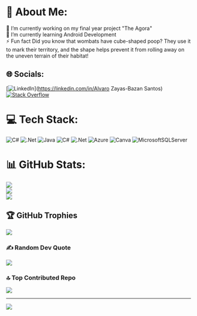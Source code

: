 # 💫 About Me:
🔭 I’m currently working on my final year project "The Agora"<br>🌱 I’m currently learning Android Development<br>⚡ Fun fact Did you know that wombats have cube-shaped poop? They use it to mark their territory, and the shape helps prevent it from rolling away on the uneven terrain of their habitat!


## 🌐 Socials:
[![LinkedIn](https://img.shields.io/badge/LinkedIn-%230077B5.svg?logo=linkedin&logoColor=white)](https://linkedin.com/in/Alvaro Zayas-Bazan Santos) [![Stack Overflow](https://img.shields.io/badge/-Stackoverflow-FE7A16?logo=stack-overflow&logoColor=white)](https://stackoverflow.com/users/18722278) 

# 💻 Tech Stack:
![C#](https://img.shields.io/badge/c%23-%23239120.svg?style=for-the-badge&logo=csharp&logoColor=white) ![.Net](https://img.shields.io/badge/.NET-5C2D91?style=for-the-badge&logo=.net&logoColor=white) ![Java](https://img.shields.io/badge/java-%23ED8B00.svg?style=for-the-badge&logo=openjdk&logoColor=white) ![C#](https://img.shields.io/badge/c%23-%23239120.svg?style=for-the-badge&logo=csharp&logoColor=white) ![.Net](https://img.shields.io/badge/.NET-5C2D91?style=for-the-badge&logo=.net&logoColor=white) ![Azure](https://img.shields.io/badge/azure-%230072C6.svg?style=for-the-badge&logo=microsoftazure&logoColor=white) ![Canva](https://img.shields.io/badge/Canva-%2300C4CC.svg?style=for-the-badge&logo=Canva&logoColor=white) ![MicrosoftSQLServer](https://img.shields.io/badge/Microsoft%20SQL%20Server-CC2927?style=for-the-badge&logo=microsoft%20sql%20server&logoColor=white)
# 📊 GitHub Stats:
![](https://github-readme-stats.vercel.app/api?username=Beledynyer&theme=cobalt2&hide_border=false&include_all_commits=false&count_private=false)<br/>
![](https://github-readme-streak-stats.herokuapp.com/?user=Beledynyer&theme=cobalt2&hide_border=false)<br/>
![](https://github-readme-stats.vercel.app/api/top-langs/?username=Beledynyer&theme=cobalt2&hide_border=false&include_all_commits=false&count_private=false&layout=compact)

## 🏆 GitHub Trophies
![](https://github-profile-trophy.vercel.app/?username=Beledynyer&theme=monokai&no-frame=false&no-bg=true&margin-w=4)

### ✍️ Random Dev Quote
![](https://quotes-github-readme.vercel.app/api?type=horizontal&theme=radical)

### 🔝 Top Contributed Repo
![](https://github-contributor-stats.vercel.app/api?username=Beledynyer&limit=5&theme=dark&combine_all_yearly_contributions=true)

---
[![](https://visitcount.itsvg.in/api?id=Beledynyer&icon=2&color=0)](https://visitcount.itsvg.in)

<!-- Proudly created with GPRM ( https://gprm.itsvg.in ) -->
